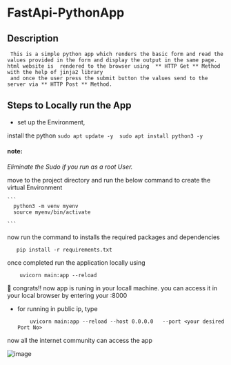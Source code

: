 # FastApi-PythonApp

## Description
     This is a simple python app which renders the basic form and read the values provided in the form and display the output in the same page. html website is  rendered to the browser using  ** HTTP Get ** Method with the help of jinja2 library
     and once the user press the submit button the values send to the server via ** HTTP Post ** Method.

## Steps to Locally run the App
* set up the Environment,

 install the python 
    ```
       sudo apt update -y 
       sudo apt install python3 -y
    ```
  #### note:
   _Eliminate the Sudo if you run as a root User._

 move to the project directory and run the below command to create the virtual Environment

    ``` 
      python3 -m venv myenv
      source myenv/bin/activate
        
    ```
now run the command to installs the required packages and dependencies
   ```
      pip install -r requirements.txt
   ```     

once completed run the application locally using 
   ```
       uvicorn main:app --reload
   ```
🥳 congrats!! now app is runing in your locall machine. you can access it in your local browser by entering your <private IP>:8000 

 * for running in public ip, type
    ```
        uvicorn main:app --reload --host 0.0.0.0   --port <your desired Port No>
    ```
    
  now all the internet community can access the app

  <a> ![image](https://github.com/user-attachments/assets/8fdca46b-c403-48a7-ac33-4e2ab07bc491) </a>

